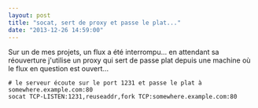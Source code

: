 ```yaml
---
layout: post
title: "socat, sert de proxy et passe le plat..."
date: "2013-12-26 14:59:00"
---
```

Sur un de mes projets, un flux a été interrompu... en attendant sa réouverture j'utilise un proxy qui sert de passe plat
depuis une machine où le flux en question est ouvert...


```
# le serveur écoute sur le port 1231 et passe le plat à somewhere.example.com:80
socat TCP-LISTEN:1231,reuseaddr,fork TCP:somewhere.example.com:80
```

<div style="height: 0; overflow: hidden;">socat tcp listen reuseaddr fork example proxy</div>
